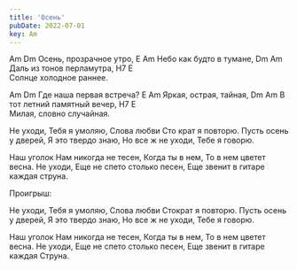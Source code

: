 ```yaml
---
title: 'Осень'
pubDate: 2022-07-01
key: Am
---
```

 

Am                Dm
Осень, прозрачное утро,
E                 Am
Небо как будто в тумане,
Dm               Am
Даль из тонов перламутра,
H7              E  
Солнце холодное раннее.

Am                 Dm
Где наша первая встреча?
E                 Am
Яркая, острая, тайная,
Dm               Am
В тот летний памятный вечер,
H7              E  
Милая, словно случайная.

Не уходи,
Тебя я умоляю,
Слова любви
Сто крат я повторю.
Пусть осень у дверей,
Я это твердо знаю,
Но все ж не уходи,
Тебе я говорю.

Наш уголок
Нам никогда не тесен,
Когда ты в нем,
То в нем цветет весна.
Не уходи,
Еще не спето столько песен,
Еще звенит в гитаре каждая струна.

Проигрыш:

Не уходи,
Тебя я умоляю,
Слова любви
Стократ я повторю.
Пусть осень у дверей,
Я это твердо знаю,
Но все ж не уходи,
Тебе я говорю.

Наш уголок
Нам никогда не тесен,
Когда ты в нем,
То в нем цветет весна.
Не уходи,
Еще не спето столько песен,
Еще звенит в гитаре каждая
Струна.